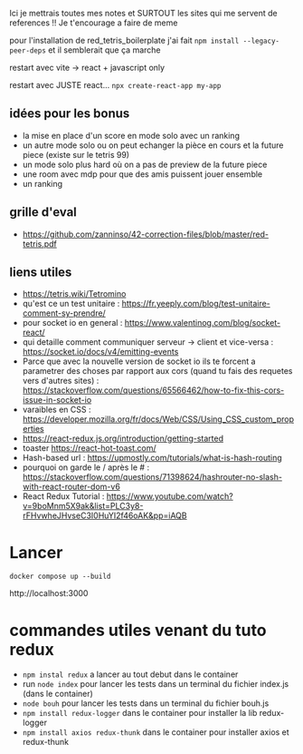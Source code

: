 Ici je mettrais toutes mes notes et SURTOUT les sites qui me servent de references !!
Je t'encourage a faire de meme

pour l'installation de red_tetris_boilerplate j'ai fait `npm install --legacy-peer-deps` et il semblerait que ça marche

restart avec vite -> react + javascript only

restart avec JUSTE react... `npx create-react-app my-app`

## idées pour les bonus
* la mise en place d'un score en mode solo avec un ranking
* un autre mode solo ou on peut echanger la pièce en cours et la future piece (existe sur le tetris 99)
* un mode solo plus hard où on a pas de preview de la future piece
* une room avec mdp pour que des amis puissent jouer ensemble
* un ranking


## grille d'eval
* https://github.com/zanninso/42-correction-files/blob/master/red-tetris.pdf

## liens utiles
* https://tetris.wiki/Tetromino
* qu'est ce un test unitaire : https://fr.yeeply.com/blog/test-unitaire-comment-sy-prendre/
* pour socket io en general : https://www.valentinog.com/blog/socket-react/
* qui detaille comment communiquer serveur -> client et vice-versa : https://socket.io/docs/v4/emitting-events
* Parce que avec la nouvelle version de socket io ils te forcent a parametrer des choses par rapport aux cors (quand tu fais des requetes vers d'autres sites) : https://stackoverflow.com/questions/65566462/how-to-fix-this-cors-issue-in-socket-io
* varaibles en CSS : https://developer.mozilla.org/fr/docs/Web/CSS/Using_CSS_custom_properties
* https://react-redux.js.org/introduction/getting-started
* toaster https://react-hot-toast.com/
* Hash-based url : https://upmostly.com/tutorials/what-is-hash-routing
* pourquoi on garde le / après le # : https://stackoverflow.com/questions/71398624/hashrouter-no-slash-with-react-router-dom-v6
* React Redux Tutorial : https://www.youtube.com/watch?v=9boMnm5X9ak&list=PLC3y8-rFHvwheJHvseC3I0HuYI2f46oAK&pp=iAQB
# Lancer

```
docker compose up --build
```
http://localhost:3000


# commandes utiles venant du tuto redux
* `npm instal redux` a lancer au tout debut dans le container
* run `node index` pour lancer les tests dans un terminal du fichier index.js (dans le container)
* `node bouh` pour lancer les tests dans un terminal du fichier bouh.js
* `npm install redux-logger` dans le container pour installer la lib redux-logger
* `npm install axios redux-thunk` dans le container pour installer axios et redux-thunk